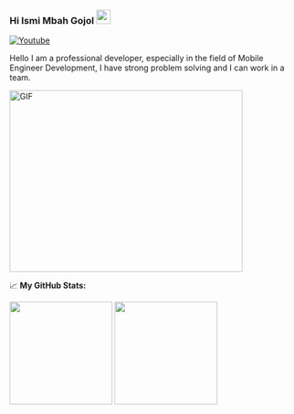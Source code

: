 ### Hi Ismi Mbah Gojol <img src="https://media.giphy.com/media/hvRJCLFzcasrR4ia7z/giphy.gif" width="25px">

<a href="https://www.youtube.com/channel/UCT-euivlQSi0eiz7bxcI_EA?sub_confirmation=1"><img alt="Youtube" title="Youtube" src="https://img.shields.io/badge/-Subscribe-red?style=for-the-badge&logo=youtube&logoColor=white"/></a> 

Hello I am a professional developer, especially in the field of Mobile Engineer Development, I have strong problem solving and I can work in a team.

<img align="center" alt="GIF" src="https://github.com/Gapur/Gapur/blob/master/coding.gif?raw=true" width="408" height="318" />

📈 **My GitHub Stats:**

<p>
  <img height="180em" src="https://github-readme-stats.vercel.app/api?username=mbahgojol&show_icons=true&hide_border=true&&count_private=true&include_all_commits=true" />
  <img height="180em" src="https://github-readme-stats.vercel.app/api/top-langs/?username=mbahgojol&exclude_repo=KNN-Image-Classification&show_icons=true&hide_border=true&layout=compact&langs_count=8"/>
</p>

